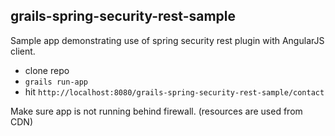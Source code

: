 grails-spring-security-rest-sample
----------------------------------

Sample app demonstrating use of spring security rest plugin with AngularJS client.

 - clone repo
 - `grails run-app`
 - hit `http://localhost:8080/grails-spring-security-rest-sample/contact`

Make sure app is not running behind firewall. (resources are used from CDN)